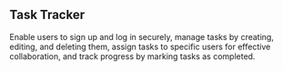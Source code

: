## Task Tracker

Enable users to sign up and log in securely, manage tasks by creating, editing, and deleting them, assign tasks to specific users for effective collaboration, and track progress by marking tasks as completed.
